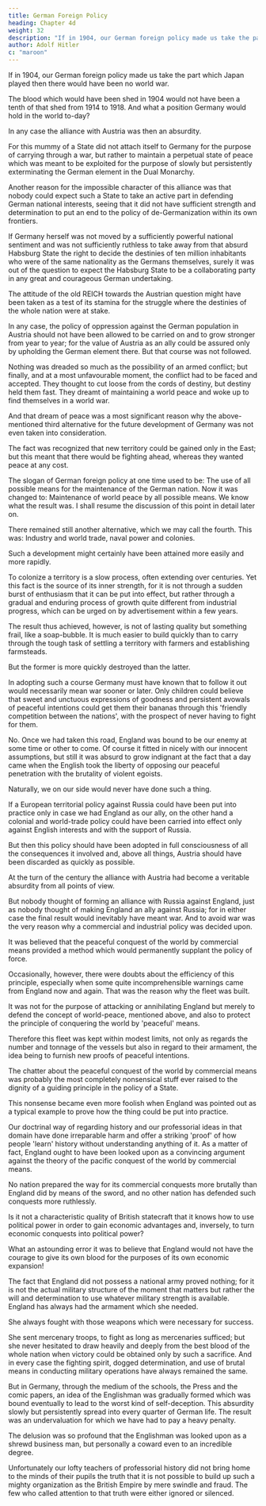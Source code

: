 ```yaml
---
title: German Foreign Policy
heading: Chapter 4d
weight: 32
description: "If in 1904, our German foreign policy made us take the part which Japan played then there would have been no world war"
author: Adolf Hitler
c: "maroon"
---
```




If in 1904, our German foreign policy made us take the part which Japan played then there would have been no world war. 

The blood which would have been shed in 1904 would not have been a tenth of that shed from 1914 to 1918. And what a position Germany would hold in the world to-day?

In any case the alliance with Austria was then an absurdity.

For this mummy of a State did not attach itself to Germany for the purpose of carrying through a war, but rather to maintain a perpetual state of peace which was meant to be exploited for the purpose of slowly but persistently exterminating the German element in the Dual Monarchy.

Another reason for the impossible character of this alliance was that nobody could expect such a State to take an active part in defending German national interests, seeing that it did not have sufficient strength and determination to put an end to the policy of de-Germanization within its own frontiers. 

If Germany herself was not moved by a sufficiently powerful national sentiment and was not sufficiently ruthless to take away from that absurd Habsburg State the right to decide the destinies of ten million inhabitants who were of the same nationality as the Germans themselves, surely it was out of the question to expect the Habsburg State to be a collaborating party in any great and courageous German undertaking.

The attitude of the old REICH towards the Austrian question might have been taken as a test of its stamina for the struggle where the destinies of the whole nation were at stake.

In any case, the policy of oppression against the German population in Austria should not have been allowed to be carried on and to grow stronger from year to year; for the value of Austria as an ally could be assured only by upholding the German element there. But that course was not followed. 

Nothing was dreaded so much as the possibility of an armed conflict; but finally, and at a most unfavourable moment, the conflict had to be faced and accepted. They thought to cut loose from the cords of destiny, but destiny held them fast.
They dreamt of maintaining a world peace and woke up to find themselves in a world war.

And that dream of peace was a most significant reason why the above-mentioned third alternative for the future development of Germany was not even taken into consideration. 

The fact was recognized that new territory could be gained only in the East; but this meant that there would be fighting ahead, whereas they wanted peace at any cost. 

The slogan of German foreign policy at one time used to be: The use of all possible means for the maintenance of the German nation. Now it was changed to: Maintenance of world peace by all possible means. We know what the result was. I
shall resume the discussion of this point in detail later on.

There remained still another alternative, which we may call the fourth. This was: Industry and world trade, naval power and colonies.

Such a development might certainly have been attained more easily and more rapidly.

To colonize a territory is a slow process, often extending over centuries. Yet this fact is the source of its inner strength, for it is not through a sudden burst of enthusiasm that it can be put into effect, but rather through a gradual and enduring process of growth quite different from industrial progress, which can be urged on by advertisement within a few years. 

The result thus achieved, however, is not of lasting quality but something frail, like a soap-bubble. It is much easier to build quickly than to carry through the tough task of settling a territory with farmers and establishing farmsteads.

But the former is more quickly destroyed than the latter.

In adopting such a course Germany must have known that to follow it out would necessarily mean war sooner or later. Only children could believe that sweet and unctuous expressions of goodness and persistent avowals of peaceful intentions could get them their bananas through this 'friendly competition between the nations', with the prospect of never having to fight for them.

No. Once we had taken this road, England was bound to be our enemy at some time or other to come. Of course it fitted in nicely with our innocent assumptions, but still it was absurd to grow indignant at the fact that a day came when the English took the liberty of opposing our peaceful penetration with the brutality of violent egoists.

Naturally, we on our side would never have done such a thing. 

If a European territorial policy against Russia could have been put into practice only in case we had England as our ally, on the other hand a colonial and world-trade policy could have been carried into effect only against English interests and with the support of Russia. 

But then this policy should have been adopted in full consciousness of all the consequences it involved and, above all things, Austria should have been discarded as quickly as possible.

At the turn of the century the alliance with Austria had become a veritable absurdity from all points of view.

But nobody thought of forming an alliance with Russia against England, just as nobody thought of making England an ally against Russia; for in either case the final result would inevitably have meant war. And to avoid war was the very reason why a commercial and industrial policy was decided upon. 

It was believed that the peaceful conquest of the world by commercial means provided a method which would permanently supplant the policy of force. 

Occasionally, however, there were doubts about the efficiency of this principle, especially when some quite incomprehensible warnings came from England now and again. That was the reason why the fleet was built.

It was not for the purpose of attacking or annihilating England but merely to defend the concept of world-peace, mentioned above, and also to protect the principle of conquering the world by 'peaceful' means. 

Therefore this fleet was kept within modest limits, not only as regards the number and tonnage of the vessels but also in
regard to their armament, the idea being to furnish new proofs of peaceful intentions.

The chatter about the peaceful conquest of the world by commercial means was probably the most completely nonsensical stuff ever raised to the dignity of a guiding principle in the policy of a State.

This nonsense became even more foolish when England was pointed out as a typical example to prove how the thing could be put into practice. 

Our doctrinal way of regarding history and our professorial ideas in that domain have done irreparable harm and offer a striking 'proof' of how people 'learn' history without understanding anything of it. As a matter of fact, England ought to
have been looked upon as a convincing argument against the theory of the pacific
conquest of the world by commercial means. 

No nation prepared the way for its commercial conquests more brutally than England did by means of the sword, and no
other nation has defended such conquests more ruthlessly.

Is it not a characteristic quality of British statecraft that it knows how to use political power in order to gain
economic advantages and, inversely, to turn economic conquests into political power?

What an astounding error it was to believe that England would not have the courage to give its own blood for the purposes of its own economic expansion! 

The fact that England did not possess a national army proved nothing; for it is not the actual military structure of the moment that matters but rather the will and determination to use whatever military strength is available. England has always had the armament which she needed. 

She always fought with those weapons which were necessary for success. 

She sent mercenary troops, to fight as long as mercenaries sufficed; but she never hesitated to draw heavily and deeply from the best blood of the whole nation when victory could be obtained only by such a sacrifice. And in every case the fighting spirit, dogged determination, and use of brutal means in conducting military operations have
always remained the same.

But in Germany, through the medium of the schools, the Press and the comic papers, an idea of the Englishman was gradually formed which was bound eventually to lead to the worst kind of self-deception. This absurdity slowly but persistently spread into every quarter of German life. The result was an undervaluation for which we have had
to pay a heavy penalty. 

The delusion was so profound that the Englishman was looked upon as a shrewd business man, but personally a coward even to an incredible degree. 

Unfortunately our lofty teachers of professorial history did not bring home to the minds of their pupils the truth that it is not possible to build up such a mighty organization as the British Empire by mere swindle and fraud. The few who called attention to that truth were either ignored or silenced. 

